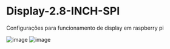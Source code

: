# Display-2.8-INCH-SPI
 Configurações para funcionamento de display em raspberry pi

![image](https://user-images.githubusercontent.com/64553168/121255587-f44dae00-c881-11eb-9b80-a37080e6b538.png)
![image](https://user-images.githubusercontent.com/64553168/121255644-062f5100-c882-11eb-968e-68342fa54af8.png)
